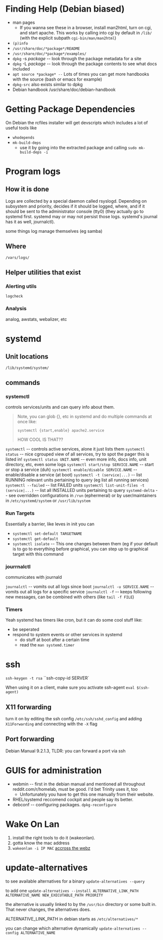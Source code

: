 # Finding Help (Debian biased)
* man pages
    * If you wanna see these in a browser, install man2html, turn on cgi, and start apache.  This works by calling into cgi by default in `/lib/` (with the explicit subpath `cgi-bin/man/man2html`)
* `(p)info`
* `/usr/share/doc/*package*/README`
* `/usr/share/doc/*package*/examples/`
* `dpkg` -s *package* -- look through the package metadata for a site
* `dpkg` -L *package* -- look through the package contents to see what docs included
* `apt source *package* --` Lots of times you can get more handbooks with the source (bash or emacs for example)
* `dpkg-src` also exists similar to dpkg
* Debian handbook /usr/share/doc/debian-handbook

# Getting Package Dependencies
On Debian the rcfiles installer will get devscripts which includes a lot of useful tools like
* `whodepends`
* `mk-build-deps`
    - use it by going into the extracted package and calling `sudo mk-build-deps -i`

# Program logs

## How it is done
Logs are collected by a special daemon called rsyslogd.
Depending on subsystem and priority, decides if it should be logged, where, and if it should be sent to the administrator console (tty0)
(they actually go to systemd first.  systemd may or may not persist those logs. systemd's journal has it as well, journalctl).

some things log manage themselves (eg samba)

## Where
`/vars/logs/`

## Helper utilities that exist

### Alerting utils
`logcheck`

### Analysis
analog, awstats, webalizer, etc

# systemd

## Unit locations
`/lib/systemd/system/`

## commands

### systemctl
controls services/units and can query info about them.

>Note, you can glob {}, etc in systemd and do multiple commands at once like:
>```
>systemctl {start,enable} apache2.service
>```
>HOW COOL IS THAT??

`systemctl` -- controls active services, alone it just lists them
`systemctl status` -- nice cgrouped view of all services, try to spot the pager this is listed in!
`systemctl status UNIT.NAME` -- even more info, docs info, unit directory, etc, even some logs
`systemctl start/stop SERVICE.NAME` -- start or stop a service (duh)
`systemctl enable/disable SERVICE.NAME` -- enable/disable a service (at boot)
`systemctl -t (service|...)` -- list RUNNING relevant units pertaining to query (eg list all running services)
`systemctl --failed` -- list FAILED units
`systemctl list-unit-files -t (service|...)` -- list all INSTALLED units pertaining to query
`systemd-delta` -- see overridden configurations in `/run` (ephermeral) or by user/maintainers in `/etc/systemd/system` or `/usr/lib/system`

### Run Targets
Essentially a barrier, like leves in init
you can
* `systemctl set-default TARGETNAME`
* `systemctl get-default`
* `systemctl isolate` -- This one changes between them (eg if your default is to go to everything before graphical, you can step up to graphical target with this command

### jourrnalctl
communicates with journald

`journalctl` -- vomits out all logs since boot
`journalctl -u SERVICE.NAME` -- vomits out all logs for a specific service
`journalctl -f` -- keeps following new messages, can be combined with others (like `tail -f FILE`)

### Timers
Yeah systemd has timers like cron, but it can do some cool stuff like:
* be seperated
* respond to system events or other services in systemd
    * do stuff at boot after a certain time 
    * read the `man systemd.timer`

# ssh
`ssh-keygen -t rsa`
``ssh-copy-id SERVER`

When using it on a client, make sure you activate ssh-agent
`eval $(ssh-agent)`

## X11 forwarding
turn it on by editing the ssh config
`/etc/ssh/sshd_config`
and adding
`X11Forwarding`
and connecting with the `-X` flag

## Port forwarding
Debian Manual 9.2.1.3, TLDR: you can forward a port via ssh

# GUIS for administration
* webmin -- first in the debian manual and mentioned all throughout reddit.com/r/homelab, must be good.  I'd bet Trinity uses it, too
    * Unfortunately you have to get this one manually from their website.
* RHEL/systemd reccomend cockpit and people say its better.
* debconf -- configuring packages.  `dpkg-reconfigure`

# Wake On Lan

1) install the right tools to do it (wakeonlan).
2) gotta know the mac address
3) `wakeonlan -i IP MAC`
[accross the webz](https://wiki.archlinux.org/index.php/Wake-on-LAN#Across_the_internet)

# update-alternatives
to see available alternatives for a binary
`update-alternatives --query`

to add one
`update-alternatives --install ALTERNATIVE_LINK_PATH ALTERNATIVE_NAME NEW_EXECUTABLE_PATH PRIORITY`

the alternative is usually linked to by the `/usr/bin` directory or some built in. That never changes, the alternatives does.

ALTERNATIVE_LINK_PATH in debian starts as `/etc/alternatives/*`

you can change which alternative dynamically
`update-alternatives --config ALTERNATIVE_NAME`
